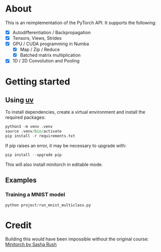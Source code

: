 # About 

This is an reimplementation of the PyTorch API. It supports the following:

- [x] Autodifferentiation / Backpropagation
- [x] Tensors, Views, Strides
- [x] GPU / CUDA programming in Numba
  - [x] Map / Zip / Reduce
  - [x] Batched matrix multiplication
- [x] 1D / 2D Convolution and Pooling

# Getting started

## Using [uv](https://github.com/astral-sh/uv)

To install dependencies, create a virtual environment and install the required packages:
```python
python3 -m venv .venv
source .venv/bin/activate
pip install -r requirements.txt
```
If pip raises an error, it may be necessary to upgrade with:
```python
pip install --upgrade pip
```
This will also install minitorch in editable mode.

## Examples
### Training a MNIST model

```python
python project/run_mnist_multiclass.py 
```

# Credit

Building this would have been impossible without the original course:
[Minitorch by Sasha Rush](https://minitorch.github.io/)
